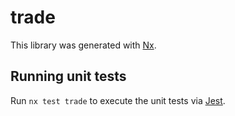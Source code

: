 # trade

This library was generated with [Nx](https://nx.dev).

## Running unit tests

Run `nx test trade` to execute the unit tests via [Jest](https://jestjs.io).
